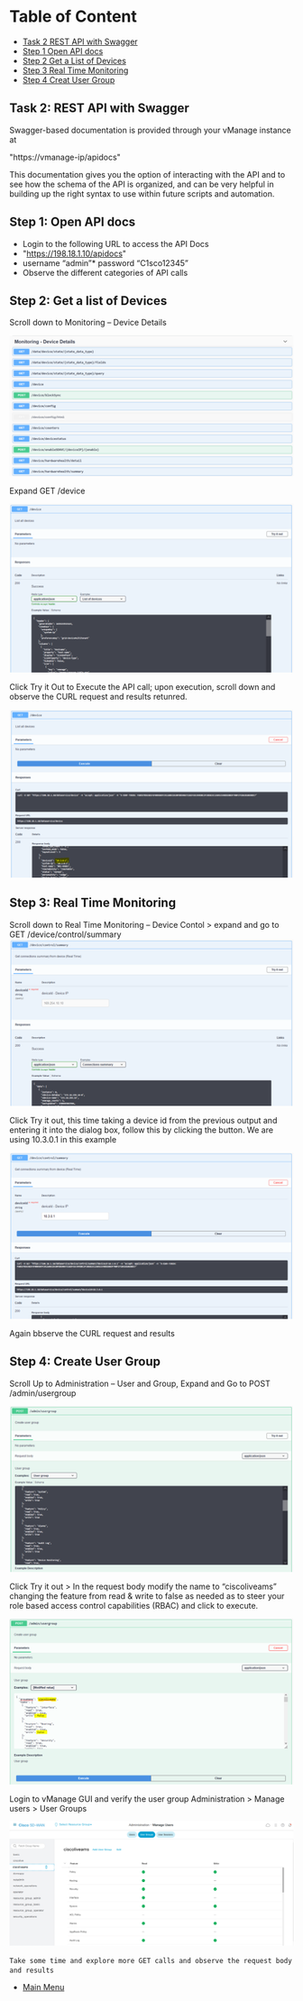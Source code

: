 # Table of Content

* [Task 2 REST API with Swagger](#task-2-rest-api-with-swagger)
* [Step 1 Open API docs](#step-1-open-api-docs)
* [Step 2 Get a List of Devices](#step-2-get-a-list-of-devices)
* [Step 3 Real Time Monitoring](#step-3-real-time-monitoring)
* [Step 4 Creat User Group](#step-4-create-user-group)

## Task 2: REST API with Swagger

Swagger-based documentation is provided through your vManage instance at

"https://vmanage-ip/apidocs"

This documentation gives you the option of interacting with the API and to see how the schema of the API is organized, and can be very helpful in building up the right syntax to use within future scripts and automation.

## Step 1: Open API docs

* Login to the following URL to access the API Docs
* "https://198.18.1.10/apidocs"
* username “admin”* password “C1sco12345”
* Observe the different categories of API calls

## Step 2: Get a list of Devices

Scroll down to Monitoring – Device Details

![swagger](/images/sw1.png)

Expand GET /device

![postman](/images/sw2.png)

Click Try it Out to Execute the API call; upon execution, scroll down and observe the CURL request and results retunred.

![postman](/images/sw3.png)

## Step 3: Real Time Monitoring

Scroll down to Real Time Monitoring – Device Contol > expand and go to GET
 /device/control/summary
![postman](/images/sw4.png)

Click Try it out, this time taking a device id from the previous output and entering it into the dialog box, follow this by clicking the button. We are using 10.3.0.1 in this example

![postman](/images/sw5.png)

Again bbserve the CURL request and results

## Step 4: Create User Group

Scroll Up to Administration – User and Group, Expand and Go to POST /admin/usergroup

![postman](/images/sw6.png)

Click Try it out > In the request body modify the name to “ciscoliveams” changing the feature from read & write to false as needed as to steer your role based access control capabilities (RBAC) and click to execute.

![postman](/images/sw7.png)

Login to vManage GUI and verify the user group
Administration > Manage users > User Groups

![postman](/images/sw8.png)

```Take some time and explore more GET calls and observe the request body and results```

* [Main Menu](/README.md/#table-of-content)